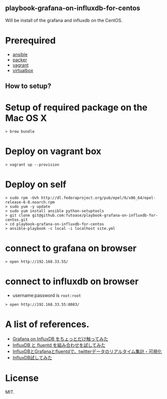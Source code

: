 playbook-grafana-on-influxdb-for-centos
---------------------------------------

Will be install of the grafana and influxdb on the CentOS.

# Prerequired

- [ansible](http://www.ansible.com/)
- [packer](http://www.packer.io/)
- [vagrant](http://www.vagrantup.com/)
- [virtualbox](https://www.virtualbox.org/)

How to setup?
-------------

# Setup of required package on the Mac OS X

```
> brew bundle
```

# Deploy on vagrant box

```
> vagrant up --provision
```

# Deploy on self

```
> sudo rpm -Uvh http://dl.fedoraproject.org/pub/epel/6/x86_64/epel-release-6-8.noarch.rpm
> sudo yum -y update
> sudo yum install ansible python-setuptools
> git clone git@github.com:futoase/playbook-grafana-on-influxdb-for-centos.git
> cd playbook-grafana-on-influxdb-for-centos
> ansible-playbook -c local -i localhost site.yml
```

# connect to grafana on browser

```
> open http://192.168.33.55/
```

# connect to influxdb on browser

- username:password is ```root:root```

```
> open http://192.168.33.55:8083/
```

# A list of references.

- [Grafana on InfluxDB をちょっとだけ触ってみた](http://qiita.com/sonots/items/8fbc92ff1c3e57ee7de7)
- [InfluxDB と fluentd を組み合わせを試してみた](http://qiita.com/hakobera/items/fbe7669a1c2b763bcd8d)
- [InfluxDBとGrafanaとfluentdで、twitterデータのリアルタイム集計・可視化](http://qiita.com/ixixi/items/a56ea15b582c7f014a57)
- [InfluxDB試してみた](http://qiita.com/chobie@github/items/c8220d9352df90963862)

# License

MIT.
